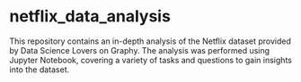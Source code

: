 # netflix_data_analysis
This repository contains an in-depth analysis of the Netflix dataset provided by Data Science Lovers on Graphy. The analysis was performed using Jupyter Notebook, covering a variety of tasks and questions to gain insights into the dataset. 
